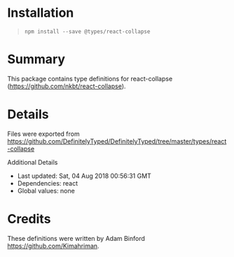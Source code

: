 # Installation
> `npm install --save @types/react-collapse`

# Summary
This package contains type definitions for react-collapse (https://github.com/nkbt/react-collapse).

# Details
Files were exported from https://github.com/DefinitelyTyped/DefinitelyTyped/tree/master/types/react-collapse

Additional Details
 * Last updated: Sat, 04 Aug 2018 00:56:31 GMT
 * Dependencies: react
 * Global values: none

# Credits
These definitions were written by Adam Binford <https://github.com/Kimahriman>.
